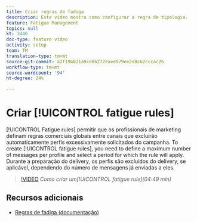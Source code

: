 ```yaml
---
title: Criar regras de fadiga
description: Este vídeo mostra como configurar a regra de tipologia.
feature: Fatigue Management
topics: null
kt: 3446
doc-type: feature video
activity: setup
team: TM
translation-type: tm+mt
source-git-commit: a2f194821a9ce06272eaed979ee2d8c62cccac2b
workflow-type: tm+mt
source-wordcount: '94'
ht-degree: 24%

---
```



# Criar [!UICONTROL fatigue rules]

[!UICONTROL Fatigue rules] permitir que os profissionais de marketing definam regras comerciais globais entre canais que excluirão automaticamente perfis excessivamente solicitados do campanha.
To create [!UICONTROL fatigue rules], you need to define a maximum number of messages per profile and select a period for which the rule will apply. Durante a preparação do delivery, os perfis são excluídos do delivery, se aplicável, dependendo do número de mensagens já enviadas a eles.

>[!VIDEO](https://video.tv.adobe.com/v/28450?quality=12)
*Como criar um[!UICONTROL fatigue rule](04:49 min)*

## Recursos adicionais

* [Regras de fadiga (documentação)](https://docs.adobe.com/content/help/en/campaign-standard/using/administrating/working-with-typology-rules/fatigue-rules.html)
